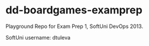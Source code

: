 # dd-boardgames-examprep
Playground Repo for Exam Prep 1, SoftUni DevOps 2013.

SoftUni username: dtuleva
